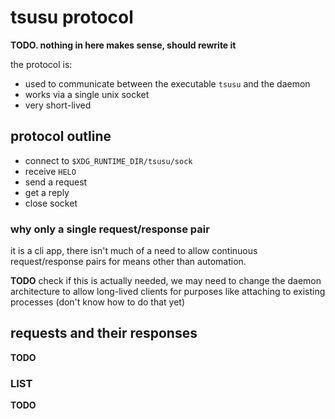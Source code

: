# tsusu protocol

**TODO. nothing in here makes sense, should rewrite it**

the protocol is:
 - used to communicate between the executable `tsusu` and the daemon
 - works via a single unix socket
 - very short-lived

## protocol outline

 - connect to `$XDG_RUNTIME_DIR/tsusu/sock`
 - receive `HELO`
 - send a request
 - get a reply
 - close socket

### why only a single request/response pair

it is a cli app, there isn't much of a need to allow continuous 
request/response pairs for means other than automation.

**TODO** check if this is actually needed, we may need to change
the daemon architecture to allow long-lived clients for purposes
like attaching to existing processes (don't know how to do that yet)

## requests and their responses

**TODO**

### LIST

**TODO**
